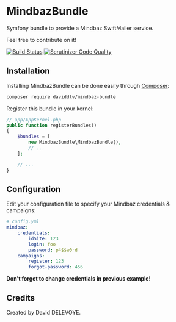 # MindbazBundle

Symfony bundle to provide a Mindbaz SwiftMailer service.

Feel free to contribute on it!

[![Build Status](https://travis-ci.org/daviddlv/MindbazBundle.svg?branch=master)](https://travis-ci.org/daviddlv/MindbazBundle)
[![Scrutinizer Code Quality](https://scrutinizer-ci.com/g/daviddlv/MindbazBundle/badges/quality-score.png?b=master)](https://scrutinizer-ci.com/g/daviddlv/MindbazBundle/?branch=master)

## Installation

Installing MindbazBundle can be done easily through [Composer](https://getcomposer.org/):

```bash
composer require daviddlv/mindbaz-bundle
```

Register this bundle in your kernel:

```php
// app/AppKernel.php
public function registerBundles()
{
    $bundles = [
        new MindbazBundle\MindbazBundle(),
        // ...
    ];

    // ...
}
```

## Configuration

Edit your configuration file to specify your Mindbaz credentials & campaigns:

```yml
# config.yml
mindbaz:
    credentials:
        idSite: 123
        login: foo
        password: p4$$w0rd
    campaigns:
        register: 123
        forgot-password: 456
```

**Don't forget to change credentials in previous example!**

## Credits

Created by David DELEVOYE.
